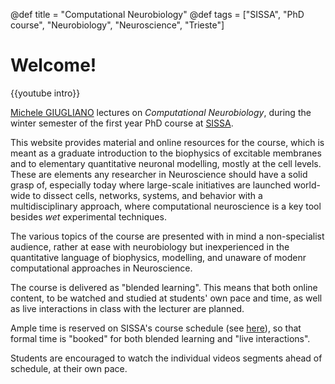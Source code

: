 @def title = "Computational Neurobiology"
@def tags = ["SISSA", "PhD course", "Neurobiology", "Neuroscience", "Trieste"]

# Welcome!
{{youtube intro}}

[Michele GIUGLIANO](https://www.giugliano.info/cv) lectures on _Computational Neurobiology_, during the winter semester of the first year PhD course at [SISSA](http://phdneurobiology.sissa.it).

This website provides material and online resources for the course, which is meant as a graduate introduction to the biophysics of excitable membranes and to elementary quantitative neuronal modelling, mostly at the cell levels. These are elements any researcher in Neuroscience should have a solid grasp of, especially today where large-scale initiatives are launched world-wide to dissect cells, networks, systems, and behavior with a multidisciplinary approach, where computational neuroscience is a key tool besides _wet_ experimental techniques.

The various topics of the course are presented with in mind a non-specialist audience, rather at ease with neurobiology but inexperienced in the quantitative language of biophysics, modelling, and unaware of modenr computational approaches in Neuroscience.

The course is delivered as "blended learning". This means that both online content, to be watched and studied at students' own pace and time, as well as live interactions in class with the lecturer are planned.

Ample time is reserved on SISSA's course schedule (see [here](https://outlook.office365.com/owa/calendar/9497a9da52f84297a0d724de394762ae@sissa.it/580bd1f37edd4cd9afc26027815ceffe18124062637756405418/calendar.html)), so that formal time is "booked" for both blended learning and "live interactions".

Students are encouraged to watch the individual videos segments ahead of schedule, at their own pace.